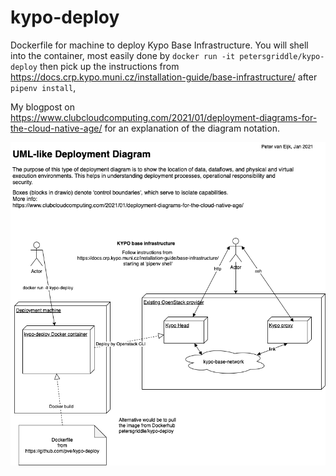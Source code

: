 # kypo-deploy
Dockerfile for machine to deploy Kypo Base Infrastructure.
You will shell into the container, most easily done by
`docker run -it petersgriddle/kypo-deploy`
then pick up the instructions 
from https://docs.crp.kypo.muni.cz/installation-guide/base-infrastructure/ after `pipenv install`, 

My blogpost on https://www.clubcloudcomputing.com/2021/01/deployment-diagrams-for-the-cloud-native-age/
for an explanation of the diagram notation.

![diagram on kypo, see github](./kypodeploy.png)
